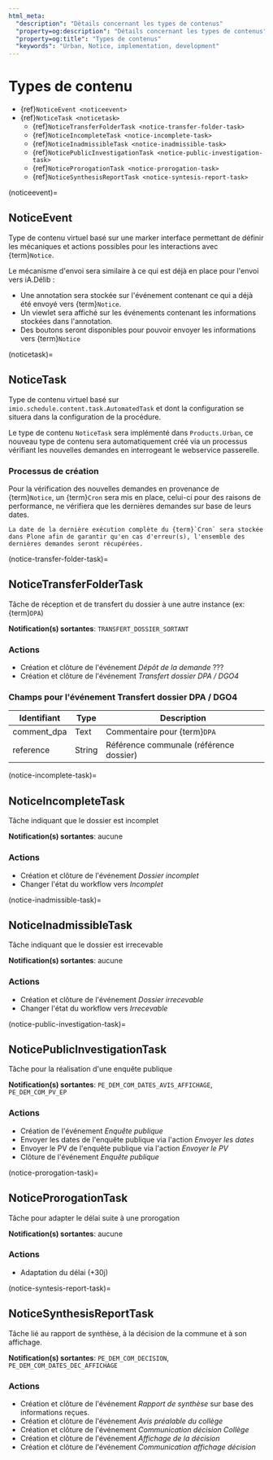 ```yaml
---
html_meta:
  "description": "Détails concernant les types de contenus"
  "property=og:description": "Détails concernant les types de contenus"
  "property=og:title": "Types de contenus"
  "keywords": "Urban, Notice, implementation, development"
---
```


# Types de contenu

- {ref}`NoticeEvent <noticeevent>`
- {ref}`NoticeTask <noticetask>`
  - {ref}`NoticeTransferFolderTask <notice-transfer-folder-task>`
  - {ref}`NoticeIncompleteTask <notice-incomplete-task>`
  - {ref}`NoticeInadmissibleTask <notice-inadmissible-task>`
  - {ref}`NoticePublicInvestigationTask <notice-public-investigation-task>`
  - {ref}`NoticeProrogationTask <notice-prorogation-task>`
  - {ref}`NoticeSynthesisReportTask <notice-syntesis-report-task>`

(noticeevent)=
## NoticeEvent

Type de contenu virtuel basé sur une marker interface permettant de définir les mécaniques et actions possibles pour les interactions avec {term}`Notice`.

Le mécanisme d'envoi sera similaire à ce qui est déjà en place pour l'envoi vers iA.Délib :
  - Une annotation sera stockée sur l'événement contenant ce qui a déjà été envoyé vers {term}`Notice`.
  - Un viewlet sera affiché sur les événements contenant les informations stockées dans l'annotation.
  - Des boutons seront disponibles pour pouvoir envoyer les informations vers {term}`Notice`

(noticetask)=
## NoticeTask

Type de contenu virtuel basé sur `imio.schedule.content.task.AutomatedTask` et dont la configuration se situera dans la configuration de la procédure.

Le type de contenu `NoticeTask` sera implémenté dans `Products.Urban`, ce nouveau type de contenu sera automatiquement créé via un processus vérifiant les nouvelles demandes en interrogeant le webservice passerelle.

### Processus de création

Pour la vérification des nouvelles demandes en provenance de {term}`Notice`, un {term}`Cron` sera mis en place, celui-ci pour des raisons de performance, ne vérifiera que les dernières demandes sur base de leurs dates.

```{note}
La date de la dernière exécution complète du {term}`Cron` sera stockée dans Plone afin de garantir qu'en cas d'erreur(s), l'ensemble des dernières demandes seront récupérées.
```

(notice-transfer-folder-task)=
## NoticeTransferFolderTask

Tâche de réception et de transfert du dossier à une autre instance (ex: {term}`DPA`)

**Notification(s) sortantes**: `TRANSFERT_DOSSIER_SORTANT`

### Actions

- Création et clôture de l'événement *Dépôt de la demande* ???
- Création et clôture de l'événement *Transfert dossier DPA / DGO4*

### Champs pour l'événement Transfert dossier DPA / DGO4

| Identifiant | Type | Description |
| ----------- | ---- | ----------- |
| comment_dpa | Text | Commentaire pour {term}`DPA` |
| reference | String | Référence communale (référence dossier) |


(notice-incomplete-task)=
## NoticeIncompleteTask

Tâche indiquant que le dossier est incomplet

**Notification(s) sortantes**: aucune

### Actions

- Création et clôture de l'événement *Dossier incomplet*
- Changer l'état du workflow vers *Incomplet*


(notice-inadmissible-task)=
## NoticeInadmissibleTask

Tâche indiquant que le dossier est irrecevable

**Notification(s) sortantes**: aucune

### Actions

- Création et clôture de l'événement *Dossier irrecevable*
- Changer l'état du workflow vers *Irrecevable*


(notice-public-investigation-task)=
## NoticePublicInvestigationTask

Tâche pour la réalisation d'une enquête publique

**Notification(s) sortantes**: `PE_DEM_COM_DATES_AVIS_AFFICHAGE`, `PE_DEM_COM_PV_EP`

### Actions

- Création de l'événement *Enquête publique*
- Envoyer les dates de l'enquête publique via l'action *Envoyer les dates*
- Envoyer le PV de l'enquête publique via l'action *Envoyer le PV*
- Clôture de l'événement *Enquête publique*


(notice-prorogation-task)=
## NoticeProrogationTask

Tâche pour adapter le délai suite à une prorogation

**Notification(s) sortantes**: aucune

### Actions

- Adaptation du délai (+30j)


(notice-syntesis-report-task)=
## NoticeSynthesisReportTask

Tâche lié au rapport de synthèse, à la décision de la commune et à son affichage.

**Notification(s) sortantes**: `PE_DEM_COM_DECISION`, `PE_DEM_COM_DATES_DEC_AFFICHAGE`

### Actions

- Création et clôture de l'événement *Rapport de synthèse* sur base des informations reçues.
- Création et clôture de l'événement *Avis préalable du collège*
- Création et clôture de l'événement *Communication décision Collège*
- Création et clôture de l'événement *Affichage de la décision*
- Création et clôture de l'événement *Communication affichage décision*